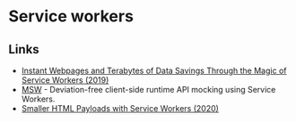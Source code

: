 # Service workers

## Links

* [Instant Webpages and Terabytes of Data Savings Through the Magic of Service Workers \(2019\)](https://dev.to/devteam/instant-webpages-and-terabytes-of-data-savings-through-the-magic-of-service-workers-1mkc)
* [MSW](https://github.com/open-draft/msw) - Deviation-free client-side runtime API mocking using Service Workers.
* [Smaller HTML Payloads with Service Workers \(2020\)](https://philipwalton.com/articles/smaller-html-payloads-with-service-workers/)

